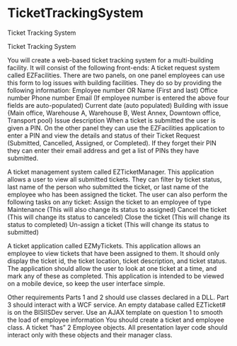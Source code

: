 # TicketTrackingSystem
Ticket Tracking System

Ticket Tracking System

You will create a web-based ticket tracking system for a multi-building facility.  It will consist of the following front-ends:
A ticket request system called EZFacilities.  There are two panels, on one panel employees can use this form to log issues with building facilities.  They do so by providing the following information:
Employee number 
OR
Name (First and last)
Office number 
Phone number
Email
(If employee number is entered the above four fields are auto-populated)
Current date (auto populated)
Building with issue {Main office, Warehouse A, Warehouse B, West Annex, Downtown office, Transport pool}
Issue description
When a ticket is submitted the user is given a PIN.  On the other panel they can use the EZFacilities application to enter a PIN and view the details and status of their Ticket Request (Submitted, Cancelled, Assigned, or Completed).
If they forget their PIN they can enter their email address and get a list of PINs they have submitted.

A ticket management system called EZTicketManager.  This application allows a user to view all submitted tickets.  They can filter by ticket status, last name of the person who submitted the ticket, or last name of the employee who has been assigned the ticket.  The user can also perform the following tasks on any ticket:
Assign the ticket to an employee of type Maintenance (This will also change its status to assigned)
Cancel the ticket (This will change its status to canceled)
Close the ticket (This will change its status to completed)
Un-assign a ticket (This will change its status to submitted) 

A ticket application called EZMyTickets.  This application allows an employee to view tickets that have been assigned to them.  It should only display the ticket id, the ticket location, ticket description, and ticket status.  The application should allow the user to look at one ticket at a time, and mark any of these as completed.
This application is intended to be viewed on a mobile device, so keep the user interface simple.

Other requirements
Parts 1 and 2 should use classes declared in a DLL.  Part 3 should interact with a WCF service.
An empty database called EZTicket# is on the BISIISDev server.
Use an AJAX template on question 1 to smooth the load of employee information
You should create a ticket and employee class.  A ticket “has” 2 Employee objects.  All presentation layer code should interact only with these objects and their manager class.

 
      
  
  
